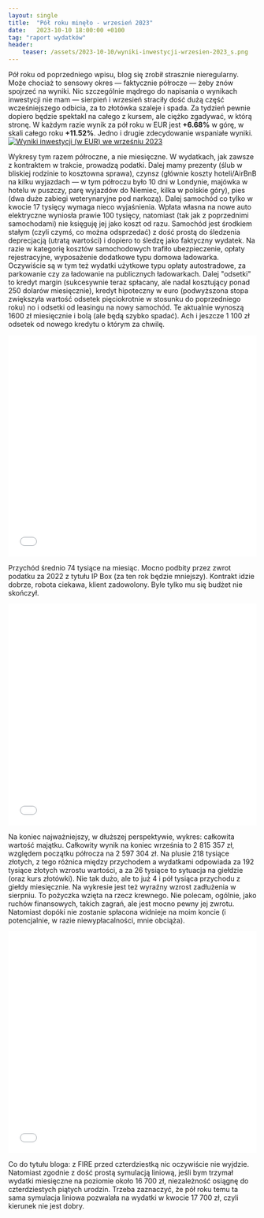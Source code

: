 ```yaml
---
layout: single
title:  "Pół roku minęło - wrzesień 2023"
date:   2023-10-10 18:00:00 +0100
tag: "raport wydatków"
header:
    teaser: /assets/2023-10-10/wyniki-inwestycji-wrzesien-2023_s.png
---
```

Pół roku od poprzedniego wpisu, blog się zrobił strasznie nieregularny. Może chociaż to sensowy okres — faktycznie półrocze — żeby znów spojrzeć na wyniki. Nic szczególnie mądrego do napisania o wynikach inwestycji nie mam — sierpień i wrzesień straciły dość dużą część wcześniejszego odbicia, za to złotówka szaleje i spada. Za tydzień pewnie dopiero będzie spektakl na całego z kursem, ale ciężko zgadywać, w którą stronę. W każdym razie wynik za pół roku w EUR jest **+6.68%** w górę, w skali całego roku **+11.52%**. Jedno i drugie zdecydowanie wspaniałe wyniki.
[![Wyniki inwestycji (w EUR) we wrześniu 2023](/assets/2023-10-10/wyniki-inwestycji-wrzesien-2023_s.png)](/assets/2023-10-10/wyniki-inwestycji-wrzesien-2023.png)

Wykresy tym razem półroczne, a nie miesięczne. W wydatkach, jak zawsze z kontraktem w trakcie, prowadzą podatki. Dalej mamy prezenty (ślub w bliskiej rodzinie to kosztowna sprawa), czynsz (głównie koszty hoteli/AirBnB na kilku wyjazdach — w tym półroczu było 10 dni w Londynie, majówka w hotelu w puszczy, parę wyjazdów do Niemiec, kilka w polskie góry), pies (dwa duże zabiegi weterynaryjne pod narkozą). Dalej samochód co tylko w kwocie 17 tysięcy wymaga nieco wyjaśnienia. Wpłata własna na nowe auto elektryczne wyniosła prawie 100 tysięcy, natomiast (tak jak z poprzednimi samochodami) nie księguję jej jako koszt od razu. Samochód jest środkiem stałym (czyli czymś, co można odsprzedać) z dość prostą do śledzenia deprecjacją (utratą wartości) i dopiero to śledzę jako faktyczny wydatek. Na razie w kategorię kosztów samochodowych trafiło ubezpieczenie, opłaty rejestracyjne, wyposażenie dodatkowe typu domowa ładowarka. Oczywiście są w tym też wydatki użytkowe typu opłaty autostradowe, za parkowanie czy za ładowanie na publicznych ładowarkach. Dalej "odsetki" to kredyt margin (sukcesywnie teraz spłacany, ale nadal kosztujący ponad 250 dolarów miesięcznie), kredyt hipoteczny w euro (podwyższona stopa zwiększyła wartość odsetek pięciokrotnie w stosunku do poprzedniego roku) no i odsetki od leasingu na nowy samochód. Te aktualnie wynoszą 1600 zł miesięcznie i bolą (ale będą szybko spadać). Ach i jeszcze 1 100 zł odsetek od nowego kredytu o którym za chwilę.
<iframe markdown="0" title="Podsumowanie wydatków przed wrześniem 2023" src="/assets/2023-10-10/wydatki-wrzesien-2023.html" width="100%" height="450px" frameborder="0"></iframe>

Przychód średnio 74 tysiące na miesiąc. Mocno podbity przez zwrot podatku za 2022 z tytułu IP Box (za ten rok będzie mniejszy). Kontrakt idzie dobrze, robota ciekawa, klient zadowolony. Byle tylko mu się budżet nie skończył.
<iframe markdown="0" title="Podsumowanie przychodów przed wrześniem 2023" src="/assets/2023-10-10/przychody-wrzesien-2023.html" width="100%" height="450px" frameborder="0"></iframe>

Na koniec najważniejszy, w dłuższej perspektywie, wykres: całkowita wartość majątku. Całkowity wynik na koniec września to 2 815 357 zł, względem początku półrocza na 2 597 304 zł. Na plusie 218 tysiące złotych, z tego różnica między przychodem a wydatkami odpowiada za 192 tysiące złotych wzrostu wartości, a za 26 tysiące to sytuacja na giełdzie (oraz kurs złotówki). Nie tak dużo, ale to już 4 i pół tysiąca przychodu z giełdy miesięcznie. Na wykresie jest też wyraźny wzrost zadłużenia w sierpniu. To pożyczka wzięta na rzecz krewnego. Nie polecam, ogólnie, jako ruchów finansowych, takich zagrań, ale jest mocno pewny jej zwrotu. Natomiast dopóki nie zostanie spłacona widnieje na moim koncie (i potencjalnie, w razie niewypłacalności, mnie obciąża).
<iframe markdown="0" title="Podsumowanie majątku we wrześniu 2023" src="/assets/2023-10-10/całkowity-majątek-wrzesien-2023.html" width="100%" height="450px" frameborder="0"></iframe>

Co do tytułu bloga: z FIRE przed czterdziestką nic oczywiście nie wyjdzie. Natomiast zgodnie z dość prostą symulacją liniową, jeśli bym trzymał wydatki miesięczne na poziomie około 16 700 zł, niezależność osiągnę do czterdziestych piątych urodzin. Trzeba zaznaczyć, że pół roku temu ta sama symulacja liniowa pozwalała na wydatki w kwocie 17 700 zł, czyli kierunek nie jest dobry.
